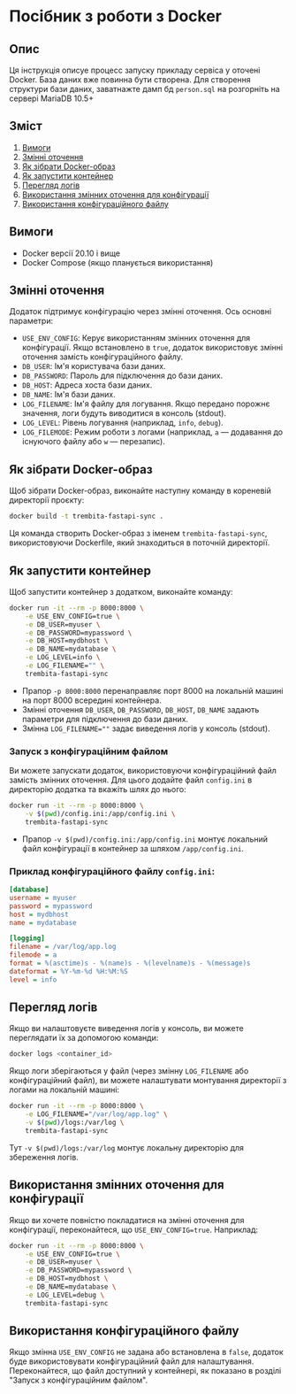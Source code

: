 # Посібник з роботи з Docker

## Опис

Ця інструкція описуе процесс запуску прикладу сервіса у оточені Docker. База даних вже повинна бути створена. Для створення структури бази даних, заватнажте дамп бд `person.sql` на розгорніть на сервері MariaDB 10.5+
 
## Зміст

1. [Вимоги](#вимоги)
2. [Змінні оточення](#змінні-оточення)
3. [Як зібрати Docker-образ](#як-зібрати-docker-образ)
4. [Як запустити контейнер](#як-запустити-контейнер)
5. [Перегляд логів](#перегляд-логів)
6. [Використання змінних оточення для конфігурації](#використання-змінних-оточення-для-конфігурації)
7. [Використання конфігураційного файлу](#використання-конфігураційного-файлу)

## Вимоги

- Docker версії 20.10 і вище
- Docker Compose (якщо планується використання)

## Змінні оточення

Додаток підтримує конфігурацію через змінні оточення. Ось основні параметри:

- `USE_ENV_CONFIG`: Керує використанням змінних оточення для конфігурації. Якщо встановлено в `true`, додаток використовує змінні оточення замість конфігураційного файлу.
- `DB_USER`: Ім'я користувача бази даних.
- `DB_PASSWORD`: Пароль для підключення до бази даних.
- `DB_HOST`: Адреса хоста бази даних.
- `DB_NAME`: Ім'я бази даних.
- `LOG_FILENAME`: Ім'я файлу для логування. Якщо передано порожнє значення, логи будуть виводитися в консоль (stdout).
- `LOG_LEVEL`: Рівень логування (наприклад, `info`, `debug`).
- `LOG_FILEMODE`: Режим роботи з логами (наприклад, `a` — додавання до існуючого файлу або `w` — перезапис).

## Як зібрати Docker-образ

Щоб зібрати Docker-образ, виконайте наступну команду в кореневій директорії проєкту:

```bash
docker build -t trembita-fastapi-sync .
```

Ця команда створить Docker-образ з іменем `trembita-fastapi-sync`, використовуючи Dockerfile, який знаходиться в поточній директорії.

## Як запустити контейнер

Щоб запустити контейнер з додатком, виконайте команду:

```bash
docker run -it --rm -p 8000:8000 \
    -e USE_ENV_CONFIG=true \
    -e DB_USER=myuser \
    -e DB_PASSWORD=mypassword \
    -e DB_HOST=mydbhost \
    -e DB_NAME=mydatabase \
    -e LOG_LEVEL=info \
    -e LOG_FILENAME="" \
    trembita-fastapi-sync
```

- Прапор `-p 8000:8000` перенаправляє порт 8000 на локальній машині на порт 8000 всередині контейнера.
- Змінні оточення `DB_USER`, `DB_PASSWORD`, `DB_HOST`, `DB_NAME` задають параметри для підключення до бази даних.
- Змінна `LOG_FILENAME=""` задає виведення логів у консоль (stdout).

### Запуск з конфігураційним файлом

Ви можете запускати додаток, використовуючи конфігураційний файл замість змінних оточення. Для цього додайте файл `config.ini` в директорію додатка та вкажіть шлях до нього:

```bash
docker run -it --rm -p 8000:8000 \
    -v $(pwd)/config.ini:/app/config.ini \
    trembita-fastapi-sync
```

- Прапор `-v $(pwd)/config.ini:/app/config.ini` монтує локальний файл конфігурації в контейнер за шляхом `/app/config.ini`.

### Приклад конфігураційного файлу `config.ini`:

```ini
[database]
username = myuser
password = mypassword
host = mydbhost
name = mydatabase

[logging]
filename = /var/log/app.log
filemode = a
format = %(asctime)s - %(name)s - %(levelname)s - %(message)s
dateformat = %Y-%m-%d %H:%M:%S
level = info
```

## Перегляд логів

Якщо ви налаштовуєте виведення логів у консоль, ви можете переглядати їх за допомогою команди:

```bash
docker logs <container_id>
```

Якщо логи зберігаються у файл (через змінну `LOG_FILENAME` або конфігураційний файл), ви можете налаштувати монтування директорії з логами на локальній машині:

```bash
docker run -it --rm -p 8000:8000 \
    -e LOG_FILENAME="/var/log/app.log" \
    -v $(pwd)/logs:/var/log \
    trembita-fastapi-sync
```

Тут `-v $(pwd)/logs:/var/log` монтує локальну директорію для збереження логів.

## Використання змінних оточення для конфігурації

Якщо ви хочете повністю покладатися на змінні оточення для конфігурації, переконайтеся, що `USE_ENV_CONFIG=true`. Наприклад:

```bash
docker run -it --rm -p 8000:8000 \
    -e USE_ENV_CONFIG=true \
    -e DB_USER=myuser \
    -e DB_PASSWORD=mypassword \
    -e DB_HOST=mydbhost \
    -e DB_NAME=mydatabase \
    -e LOG_LEVEL=debug \
    trembita-fastapi-sync
```

## Використання конфігураційного файлу

Якщо змінна `USE_ENV_CONFIG` не задана або встановлена в `false`, додаток буде використовувати конфігураційний файл для налаштування. Переконайтеся, що файл доступний у контейнері, як показано в розділі "Запуск з конфігураційним файлом".
